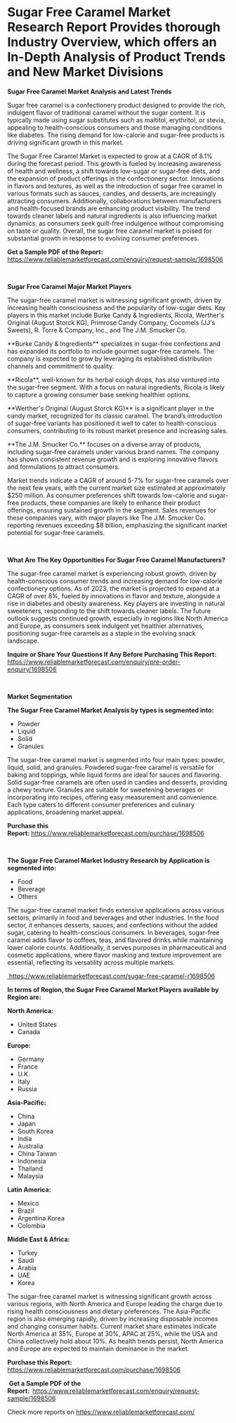 <p><h1>Sugar Free Caramel Market Research Report Provides thorough Industry Overview, which offers an In-Depth Analysis of Product Trends and New Market Divisions</h1></p><p><strong>Sugar Free Caramel Market Analysis and Latest Trends</strong></p>
<p><p>Sugar free caramel is a confectionery product designed to provide the rich, indulgent flavor of traditional caramel without the sugar content. It is typically made using sugar substitutes such as maltitol, erythritol, or stevia, appealing to health-conscious consumers and those managing conditions like diabetes. The rising demand for low-calorie and sugar-free products is driving significant growth in this market.</p><p>The Sugar Free Caramel Market is expected to grow at a CAGR of 8.1% during the forecast period. This growth is fueled by increasing awareness of health and wellness, a shift towards low-sugar or sugar-free diets, and the expansion of product offerings in the confectionery sector. Innovations in flavors and textures, as well as the introduction of sugar free caramel in various formats such as sauces, candies, and desserts, are increasingly attracting consumers. Additionally, collaborations between manufacturers and health-focused brands are enhancing product visibility. The trend towards cleaner labels and natural ingredients is also influencing market dynamics, as consumers seek guilt-free indulgence without compromising on taste or quality. Overall, the sugar free caramel market is poised for substantial growth in response to evolving consumer preferences.</p></p>
<p><strong>Get a Sample PDF of the Report:&nbsp;</strong> <a href="https://www.reliablemarketforecast.com/enquiry/request-sample/1698506?utm_campaign=2929&utm_medium=2&utm_source=Github&utm_content=ia&utm_term=27032025&utm_id=sugar-free-caramel">https://www.reliablemarketforecast.com/enquiry/request-sample/1698506</a></p>
<p>&nbsp;</p>
<p><strong>Sugar Free Caramel Major Market Players</strong></p>
<p><p>The sugar-free caramel market is witnessing significant growth, driven by increasing health consciousness and the popularity of low-sugar diets. Key players in this market include Burke Candy & Ingredients, Ricola, Werther's Original (August Storck KG), Primrose Candy Company, Cocomels (JJ's Sweets), R. Torre & Company, Inc., and The J.M. Smucker Co.</p><p>**Burke Candy & Ingredients** specializes in sugar-free confections and has expanded its portfolio to include gourmet sugar-free caramels. The company is expected to grow by leveraging its established distribution channels and commitment to quality. </p><p>**Ricola**, well-known for its herbal cough drops, has also ventured into the sugar-free segment. With a focus on natural ingredients, Ricola is likely to capture a growing consumer base seeking healthier options. </p><p>**Werther's Original (August Storck KG)** is a significant player in the candy market, recognized for its classic caramel. The brand’s introduction of sugar-free variants has positioned it well to cater to health-conscious consumers, contributing to its robust market presence and increasing sales.</p><p>**The J.M. Smucker Co.** focuses on a diverse array of products, including sugar-free caramels under various brand names. The company has shown consistent revenue growth and is exploring innovative flavors and formulations to attract consumers.</p><p>Market trends indicate a CAGR of around 5-7% for sugar-free caramels over the next few years, with the current market size estimated at approximately $250 million. As consumer preferences shift towards low-calorie and sugar-free products, these companies are likely to enhance their product offerings, ensuring sustained growth in the segment. Sales revenues for these companies vary, with major players like The J.M. Smucker Co. reporting revenues exceeding $8 billion, emphasizing the significant market potential for sugar-free caramels.</p></p>
<p>&nbsp;</p>
<p><strong>What Are The Key Opportunities For Sugar Free Caramel Manufacturers?</strong></p>
<p><p>The sugar-free caramel market is experiencing robust growth, driven by health-conscious consumer trends and increasing demand for low-calorie confectionery options. As of 2023, the market is projected to expand at a CAGR of over 8%, fueled by innovations in flavor and texture, alongside a rise in diabetes and obesity awareness. Key players are investing in natural sweeteners, responding to the shift towards cleaner labels. The future outlook suggests continued growth, especially in regions like North America and Europe, as consumers seek indulgent yet healthier alternatives, positioning sugar-free caramels as a staple in the evolving snack landscape.</p></p>
<p><strong>Inquire or Share Your Questions If Any Before Purchasing This Report:</strong> <a href="https://www.reliablemarketforecast.com/enquiry/pre-order-enquiry/1698506?utm_campaign=2929&utm_medium=2&utm_source=Github&utm_content=ia&utm_term=27032025&utm_id=sugar-free-caramel">https://www.reliablemarketforecast.com/enquiry/pre-order-enquiry/1698506</a></p>
<p>&nbsp;</p>
<p><strong>Market Segmentation</strong></p>
<p><strong>The Sugar Free Caramel Market Analysis by types is segmented into:</strong></p>
<p><ul><li>Powder</li><li>Liquid</li><li>Solid</li><li>Granules</li></ul></p>
<p><p>The sugar-free caramel market is segmented into four main types: powder, liquid, solid, and granules. Powdered sugar-free caramel is versatile for baking and toppings, while liquid forms are ideal for sauces and flavoring. Solid sugar-free caramels are often used in candies and desserts, providing a chewy texture. Granules are suitable for sweetening beverages or incorporating into recipes, offering easy measurement and convenience. Each type caters to different consumer preferences and culinary applications, broadening market appeal.</p></p>
<p><strong>Purchase this Report:&nbsp;</strong><a href="https://www.reliablemarketforecast.com/purchase/1698506?utm_campaign=2929&utm_medium=2&utm_source=Github&utm_content=ia&utm_term=27032025&utm_id=sugar-free-caramel">https://www.reliablemarketforecast.com/purchase/1698506</a></p>
<p>&nbsp;</p>
<p><strong>The Sugar Free Caramel Market Industry Research by Application is segmented into:</strong></p>
<p><ul><li>Food</li><li>Beverage</li><li>Others</li></ul></p>
<p><p>The sugar-free caramel market finds extensive applications across various sectors, primarily in food and beverages and other industries. In the food sector, it enhances desserts, sauces, and confections without the added sugar, catering to health-conscious consumers. In beverages, sugar-free caramel adds flavor to coffees, teas, and flavored drinks while maintaining lower calorie counts. Additionally, it serves purposes in pharmaceutical and cosmetic applications, where flavor masking and texture improvement are essential, reflecting its versatility across multiple markets.</p></p>
<p><a href="https://www.reliablemarketforecast.com/sugar-free-caramel-r1698506?utm_campaign=2929&utm_medium=2&utm_source=Github&utm_content=ia&utm_term=27032025&utm_id=sugar-free-caramel">&nbsp;https://www.reliablemarketforecast.com/sugar-free-caramel-r1698506</a></p>
<p><strong>In terms of Region, the Sugar Free Caramel Market Players available by Region are:</strong></p>
<p>
    <p> <strong> North America: </strong>
        <ul>
            <li>United States</li>
            <li>Canada</li>
        </ul>
        </p> 
    <p> <strong> Europe: </strong>
        <ul>
            <li>Germany</li>
            <li>France</li>
            <li>U.K.</li>
            <li>Italy</li>
            <li>Russia</li>
        </ul>
        </p> 
    <p> <strong> Asia-Pacific: </strong>
        <ul>
            <li>China</li>
            <li>Japan</li>
            <li>South Korea</li>
            <li>India</li>
            <li>Australia</li>
            <li>China Taiwan</li>
            <li>Indonesia</li>
            <li>Thailand</li>
            <li>Malaysia</li>
        </ul>
        </p> 
    <p> <strong> Latin America: </strong>
        <ul>
            <li>Mexico</li>
            <li>Brazil</li>
            <li>Argentina Korea</li>
            <li>Colombia</li>
        </ul>
        </p> 
    <p> <strong> Middle East & Africa: </strong>
        <ul>
            <li>Turkey</li>
            <li>Saudi</li>
            <li>Arabia</li>
            <li>UAE</li>
            <li>Korea</li>
        </ul>
    </p>
    </p>
<p><p>The sugar-free caramel market is witnessing significant growth across various regions, with North America and Europe leading the charge due to rising health consciousness and dietary preferences. The Asia-Pacific region is also emerging rapidly, driven by increasing disposable incomes and changing consumer habits. Current market share estimates indicate North America at 35%, Europe at 30%, APAC at 25%, while the USA and China collectively hold about 10%. As health trends persist, North America and Europe are expected to maintain dominance in the market.</p></p>
<p><strong>Purchase this Report: </strong><a href="https://www.reliablemarketforecast.com/purchase/1698506?utm_campaign=2929&utm_medium=2&utm_source=Github&utm_content=ia&utm_term=27032025&utm_id=sugar-free-caramel">https://www.reliablemarketforecast.com/purchase/1698506</a></p>
<p>&nbsp;<strong>Get a Sample PDF of the Report:&nbsp;&nbsp;</strong><a href="https://www.reliablemarketforecast.com/enquiry/request-sample/1698506?utm_campaign=2929&utm_medium=2&utm_source=Github&utm_content=ia&utm_term=27032025&utm_id=sugar-free-caramel">https://www.reliablemarketforecast.com/enquiry/request-sample/1698506</a></p>
<p><strong></strong></p>
<p>Check more reports on <a href="https://www.reliablemarketforecast.com/?utm_campaign=2929&utm_medium=2&utm_source=Github&utm_content=ia&utm_term=27032025&utm_id=sugar-free-caramel">https://www.reliablemarketforecast.com/</a></p>